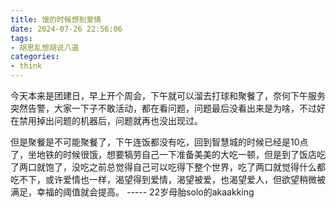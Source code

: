 ```yaml
---
title: 饿的时候想到爱情
date: 2024-07-26 22:56:06
tags:
- 胡思乱想胡说八道
categories:
- think
---
```




今天本来是团建日，早上开个周会，下午就可以溜去打球和聚餐了，奈何下午服务突然告警，大家一下子不敢活动，都在看问题，问题最后没看出来是为啥，不过好在禁用掉出问题的机器后，问题就再也没出现过。

但是聚餐是不可能聚餐了，下午连饭都没有吃，回到智慧城的时候已经是10点了，坐地铁的时候很饿，想要犒劳自己一下准备美美的大吃一顿，但是到了饭店吃了两口就饱了，没吃之前总觉得自己可以吃得下整个世界，吃了两口就觉得什么都吃不下，或许爱情也一样，渴望得到爱情，渴望被爱，也渴望爱人，但欲望稍微被满足，幸福的阈值就会提高。 ----- 22岁母胎solo的akaakking
